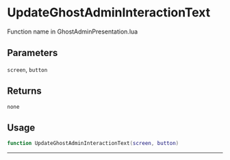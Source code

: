 # UpdateGhostAdminInteractionText
Function name in GhostAdminPresentation.lua
## Parameters
`screen`, `button`
## Returns
`none`
## Usage
```lua
function UpdateGhostAdminInteractionText(screen, button)
```
---
